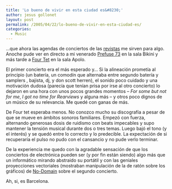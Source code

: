 ```yaml
---
title: 'Lo bueno de vivir en esta ciudad es&#8230;'
author: jesus gollonet
layout: post
permalink: /2005/04/22/lo-bueno-de-vivir-en-esta-ciudad-es/
categories:
  - Music
---
```

&#8230;que ahora las agendas de conciertos de las [revistas][1] me sirven para algo. Anoche pude ver en directo a mi venerado [Prefuse 73][2] en la sala Bikini y más tarde a [Four Tet][3] en la sala Apolo.

El primer concierto era el más esperado y&#8230; Si la alineación prometía al principio (un batería, un comodín que alternaba entre segundo batería y samplers , bajista, dj, y don scott herren), el sonido poco cuidado y una motivación dudosa (parecía que tenían prisa por irse al otro concierto) lo dejaron en una hora con unos pocos grandes momentos &#8211; *For some but not for me*, *I got no time for Rearviews* y alguna más &#8211; y otros poco dignos de un músico de su relevancia. Me quedé con ganas de más.

De Four tet esperaba menos. No conozco mucho su discografía a pesar de que se mueve en ámbitos sonoros familiares. Empezó con fuerza, alternando generosas dosis de ruidismo con beats impecables y supo mantener la tensión musical durante dos o tres temas. Luego bajó el tono (y el interés) y se quedó entre lo correcto y lo predecible. La expectación de si recuperaría el pulso no pudo con el cansancio y no pude verlo terminar.

De la experiencia me quedo con la agradable sensación de que los conciertos de electrónica pueden ser (y por fin están siendo) algo más que un informático mirando abstraido su portátil y con las geniales proyecciones vectoriales (mostraban manipulación de la de ratón sobre los gráficos) de [No-Domain][4] sobre el segundo concierto.

Ah, si, es Barcelona.

 [1]: http://www.rockdelux.com/ "Revista musical rockdelux"
 [2]: http://www.prefuse73.com "web del músico scott herren"
 [3]: http://www.fourtet.net/ "web del artista"
 [4]: http://www.no-domain.com/ "web del colectivo venezolano-español"